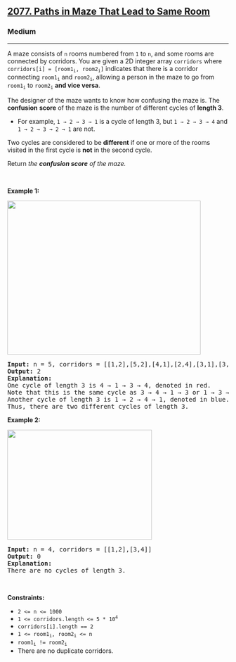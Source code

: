 <h2><a href="https://leetcode.com/problems/paths-in-maze-that-lead-to-same-room">2077. Paths in Maze That Lead to Same Room</a></h2><h3>Medium</h3><hr><p>A maze consists of <code>n</code> rooms numbered from <code>1</code> to <code>n</code>, and some rooms are connected by corridors. You are given a 2D integer array <code>corridors</code> where <code>corridors[i] = [room1<sub>i</sub>, room2<sub>i</sub>]</code> indicates that there is a corridor connecting <code>room1<sub>i</sub></code> and <code>room2<sub>i</sub></code>, allowing a person in the maze to go from <code>room1<sub>i</sub></code> to <code>room2<sub>i</sub></code> <strong>and vice versa</strong>.</p>

<p>The designer of the maze wants to know how confusing the maze is. The <strong>confusion</strong> <strong>score</strong> of the maze is the number of different cycles of <strong>length 3</strong>.</p>

<ul>
	<li>For example, <code>1 &rarr; 2 &rarr; 3 &rarr; 1</code> is a cycle of length 3, but <code>1 &rarr; 2 &rarr; 3 &rarr; 4</code> and <code>1 &rarr; 2 &rarr; 3 &rarr; 2 &rarr; 1</code> are not.</li>
</ul>

<p>Two cycles are considered to be <strong>different</strong> if one or more of the rooms visited in the first cycle is <strong>not</strong> in the second cycle.</p>

<p>Return <em>the</em> <em><strong>confusion</strong><strong> score</strong> of the maze.</em></p>

<p>&nbsp;</p>
<p><strong class="example">Example 1:</strong></p>
<img src="https://assets.leetcode.com/uploads/2021/11/14/image-20211114164827-1.png" style="width: 440px; height: 350px;" />
<pre>
<strong>Input:</strong> n = 5, corridors = [[1,2],[5,2],[4,1],[2,4],[3,1],[3,4]]
<strong>Output:</strong> 2
<strong>Explanation:</strong>
One cycle of length 3 is 4 &rarr; 1 &rarr; 3 &rarr; 4, denoted in red.
Note that this is the same cycle as 3 &rarr; 4 &rarr; 1 &rarr; 3 or 1 &rarr; 3 &rarr; 4 &rarr; 1 because the rooms are the same.
Another cycle of length 3 is 1 &rarr; 2 &rarr; 4 &rarr; 1, denoted in blue.
Thus, there are two different cycles of length 3.
</pre>

<p><strong class="example">Example 2:</strong></p>
<img src="https://assets.leetcode.com/uploads/2021/11/14/image-20211114164851-2.png" style="width: 329px; height: 250px;" />
<pre>
<strong>Input:</strong> n = 4, corridors = [[1,2],[3,4]]
<strong>Output:</strong> 0
<strong>Explanation:</strong>
There are no cycles of length 3.
</pre>

<p>&nbsp;</p>
<p><strong>Constraints:</strong></p>

<ul>
	<li><code>2 &lt;= n &lt;= 1000</code></li>
	<li><code>1 &lt;= corridors.length &lt;= 5 * 10<sup>4</sup></code></li>
	<li><code>corridors[i].length == 2</code></li>
	<li><code>1 &lt;= room1<sub>i</sub>, room2<sub>i</sub> &lt;= n</code></li>
	<li><code>room1<sub>i</sub> != room2<sub>i</sub></code></li>
	<li>There are no duplicate corridors.</li>
</ul>
